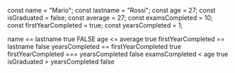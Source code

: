 const name = "Mario";
const lastname = "Rossi";
const age = 27;
const isGraduated = false;
const average = 27;
const examsCompleted = 10;
const firstYearCompleted = true;
const yearsCompleted = 1;

name == lastname   true FALSE
age <= average     true
firstYearCompleted == lastname  false
yearsCompleted == firstYearCompleted  true
firstYearCompleted === yearsCompleted  false
examsCompleted < age  true
isGraduated > yearsCompleted  false